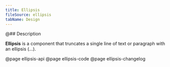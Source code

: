 ```yaml
---
title: Ellipsis
fileSource: ellipsis
tabName: Design
---
```


@## Description

**Ellipsis** is a component that truncates a single line of text or paragraph with an ellipsis (...).

@page ellipsis-api
@page ellipsis-code
@page ellipsis-changelog
